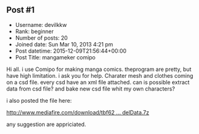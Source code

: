 ## Post #1
- Username: devilkkw
- Rank: beginner
- Number of posts: 20
- Joined date: Sun Mar 10, 2013 4:21 pm
- Post datetime: 2015-12-09T21:56:44+00:00
- Post Title: mangameker comipo

Hi all.
i use Comipo for making manga comics.
theprogram are pretty, but have high limitation.
i ask you for help.
Charater mesh and clothes coming on a csd file. every csd have an xml file attached.
can is possible  extract data from csd file? and bake new csd file whit my own characters?

i also posted the file here:

[http://www.mediafire.com/download/tbf62 ... delData.7z](http://www.mediafire.com/download/tbf62atccrcmzfa/ModelData.7z)

any suggestion are appriciated.
